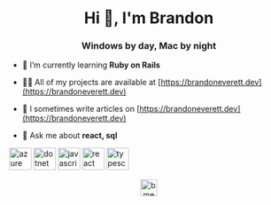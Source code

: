 <h1 align="center">Hi 👋, I'm Brandon</h1>
<h3 align="center">Windows by day, Mac by night</h3>

- 🌱 I’m currently learning **Ruby on Rails**

- 👨‍💻 All of my projects are available at [https://brandoneverett.dev](https://brandoneverett.dev)

- 📝 I sometimes write articles on [https://brandoneverett.dev](https://brandoneverett.dev)

- 💬 Ask me about **react, sql**

<p align="left"><img src="https://www.vectorlogo.zone/logos/microsoft_azure/microsoft_azure-icon.svg" alt="azure" width="40" height="40"/> <img src="https://devicons.github.io/devicon/devicon.git/icons/dot-net/dot-net-original-wordmark.svg" alt="dotnet" width="40" height="40"/> <img src="https://devicons.github.io/devicon/devicon.git/icons/javascript/javascript-original.svg" alt="javascript" width="40" height="40"/> <img src="https://devicons.github.io/devicon/devicon.git/icons/react/react-original-wordmark.svg" alt="react" width="40" height="40"/> <img src="https://devicons.github.io/devicon/devicon.git/icons/typescript/typescript-original.svg" alt="typescript" width="40" height="40"/></p><p align="center">
<a href="https://twitter.com/bme2010" target="blank"><img align="center" src="https://cdn.jsdelivr.net/npm/simple-icons@3.0.1/icons/twitter.svg" alt="bme2010" height="30" width="30" /></a>
</p>

<!--
**bmeverett/bmeverett** is a ✨ _special_ ✨ repository because its `README.md` (this file) appears on your GitHub profile.

Here are some ideas to get you started:

- 🔭 I’m currently working on ...
- 🌱 I’m currently learning ...
- 👯 I’m looking to collaborate on ...
- 🤔 I’m looking for help with ...
- 💬 Ask me about ...
- 📫 How to reach me: ...
- 😄 Pronouns: ...
- ⚡ Fun fact: ...
-->
